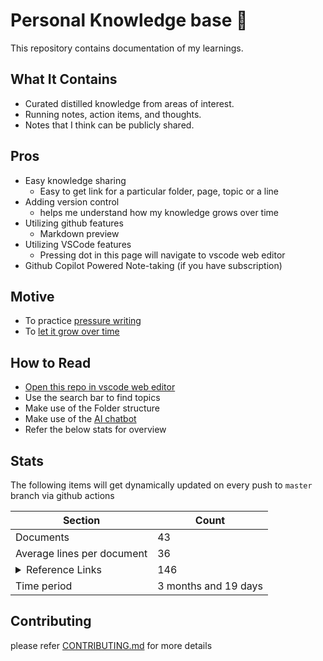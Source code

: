# Personal Knowledge base 🧠
This repository contains documentation of my learnings.

## What It Contains
- Curated distilled knowledge from areas of interest.
- Running notes, action items, and thoughts.
- Notes that I think can be publicly shared.

## Pros
- Easy knowledge sharing
    - Easy to get link for a particular folder, page, topic or a line
- Adding version control
    - helps me understand how my knowledge grows over time
- Utilizing github features
    - Markdown preview
- Utilizing VSCode features
    - Pressing dot in this page will navigate to vscode web editor
- Github Copilot Powered Note-taking (if you have subscription)

## Motive
- To practice [pressure writing](https://www.youtube.com/shorts/o8sBS0th8xQ)
- To [let it grow over time](https://youtu.be/DMlgzTUT5E0?si=Po-O2G2vAEvfi1YU)

## How to Read
- [Open this repo in vscode web editor](https://github.dev/vignesh14052002/KnowledgeBase)
- Use the search bar to find topics
- Make use of the Folder structure
- Make use of the [AI chatbot](./chatbot/README.md)
- Refer the below stats for overview

## Stats
The following items will get dynamically updated on every push to `master` branch via github actions

<table>
    <thead>
        <tr>
            <th>Section</th>
            <th>Count</th>
        </tr>
    </thead>
    <tbody>
        <tr>
            <td>Documents</td>
            <td>43</td>
        </tr>
        <tr>
            <td>Average lines per document</td>
            <td>36</td>
        </tr>
        <tr>
            <td><details>
                    <summary>Reference Links</summary>
                    <table>
<tr><td><details><summary><a href='https://github.com'>github.com</a></summary><table>
<tr><td><a href=https://github.com/vignesh14052002/KnowledgeBase/blob/master/knowledge_base/OpenSourceContributions.md>OpenSourceContributions.md</a></td><td>7</td></tr><tr><td><a href=https://github.com/vignesh14052002/KnowledgeBase/blob/master/knowledge_base/AI/OpensourceProjects.md>OpensourceProjects.md</a></td><td>7</td></tr><tr><td><a href=https://github.com/vignesh14052002/KnowledgeBase/blob/master/knowledge_base/AI/Frameworks.md>Frameworks.md</a></td><td>4</td></tr>
</table></details></td><td>31</td></tr><tr><td><details><summary><a href='https://www.youtube.com'>youtube.com</a></summary><table>
<tr><td><a href=https://github.com/vignesh14052002/KnowledgeBase/blob/master/knowledge_base/Python/Resources.md>Resources.md</a></td><td>13</td></tr><tr><td><a href=https://github.com/vignesh14052002/KnowledgeBase/blob/master/knowledge_base/old_notes/GameDevelopment.md>GameDevelopment.md</a></td><td>4</td></tr><tr><td><a href=https://github.com/vignesh14052002/KnowledgeBase/blob/master/knowledge_base/Web/ThinkPad.md>ThinkPad.md</a></td><td>4</td></tr>
</table></details></td><td>25</td></tr><tr><td><details><summary><a href='https://youtu.be'>youtu.be</a></summary><table>
<tr><td><a href=https://github.com/vignesh14052002/KnowledgeBase/blob/master/knowledge_base/AI/Discussions.md>Discussions.md</a></td><td>6</td></tr><tr><td><a href=https://github.com/vignesh14052002/KnowledgeBase/blob/master/knowledge_base/Testing.md>Testing.md</a></td><td>3</td></tr><tr><td><a href=https://github.com/vignesh14052002/KnowledgeBase/blob/master/knowledge_base/AI/ThinkPad.md>ThinkPad.md</a></td><td>3</td></tr>
</table></details></td><td>20</td></tr><tr><td><details><summary><a href='https://python.langchain.com'>python.langchain.com</a></summary><table>
<tr><td><a href=https://github.com/vignesh14052002/KnowledgeBase/blob/master/knowledge_base/AI/Frameworks.md>Frameworks.md</a></td><td>5</td></tr><tr><td><a href=https://github.com/vignesh14052002/KnowledgeBase/blob/master/knowledge_base/Testing.md>Testing.md</a></td><td>2</td></tr><tr><td><a href=https://github.com/vignesh14052002/KnowledgeBase/blob/master/knowledge_base/AI/Retrieval.md>Retrieval.md</a></td><td>1</td></tr>
</table></details></td><td>8</td></tr><tr><td><details><summary><a href='https://reddit.com'>reddit.com</a></summary><table>
<tr><td><a href=https://github.com/vignesh14052002/KnowledgeBase/blob/master/knowledge_base/Good_blogs.md>Good_blogs.md</a></td><td>3</td></tr><tr><td><a href=https://github.com/vignesh14052002/KnowledgeBase/blob/master/knowledge_base/CanvasGraphics.md>CanvasGraphics.md</a></td><td>1</td></tr><tr><td><a href=https://github.com/vignesh14052002/KnowledgeBase/blob/master/knowledge_base/Python/Python.md>Python.md</a></td><td>1</td></tr>
</table></details></td><td>6</td></tr>
</table></details>
            </td>
            <td>146</td>
        </tr>
        <tr>
            <td>Time period</td>
            <td>3 months and 19 days</td>
        </tr>
    </tbody>
</table>

## Contributing
please refer [CONTRIBUTING.md](./CONTRIBUTING.md) for more details